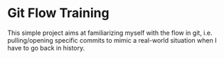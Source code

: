 # Git Flow Training

This simple project aims at familiarizing myself with the flow in git, i.e. pulling/opening specific commits to mimic a real-world situation when I have to go back in history.
